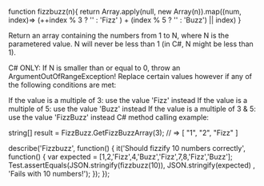 function fizzbuzz(n){
return Array.apply(null, new Array(n)).map((num, index)=> (++index % 3 ? ''  : 'Fizz' ) + (index % 5 ? '' : 'Buzz') || index)
}

Return an array containing the numbers from 1 to N, where N is the parametered value. N will never be less than 1 (in C#, N might be less than 1).

C# ONLY: If N is smaller than or equal to 0, throw an ArgumentOutOfRangeException!
Replace certain values however if any of the following conditions are met:

If the value is a multiple of 3: use the value 'Fizz' instead
If the value is a multiple of 5: use the value 'Buzz' instead
If the value is a multiple of 3 & 5: use the value 'FizzBuzz' instead
C# method calling example:

string[] result = FizzBuzz.GetFizzBuzzArray(3); // => [ "1", "2", "Fizz" ]



describe('Fizzbuzz', function() {
  it('Should fizzify 10 numbers correctly', function() {
    var expected = [1,2,'Fizz',4,'Buzz','Fizz',7,8,'Fizz','Buzz'];
    Test.assertEquals(JSON.stringify(fizzbuzz(10)), JSON.stringify(expected) , 'Fails with 10 numbers!');
  });
});
